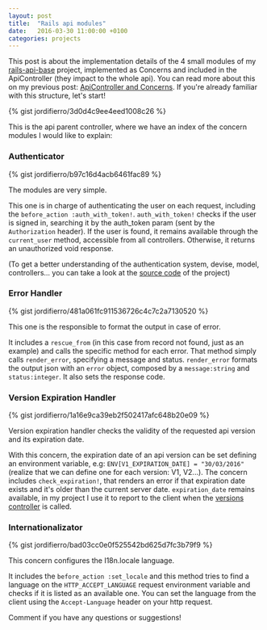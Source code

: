 ```yaml
---
layout: post
title:  "Rails api modules"
date:   2016-03-30 11:00:00 +0100
categories: projects
---
```


This post is about the implementation details of the 4 small modules
of my [rails-api-base](https://github.com/jordifierro/rails-api-base)
project, implemented as Concerns
and included in the ApiController (they impact to the whole api).
You can read more about this on my previous post:
[ApiController and Concerns](/rails-apicontroller-and-concerns).
If you're already familiar with this structure, let's start!

{% gist jordifierro/3d0d4c9ee4eed1008c26 %}

This is the api parent controller,
where we have an index of the concern modules I would like to explain:

### Authenticator

{% gist jordifierro/b97c16d4acb6461fac89 %}

The modules are very simple.

This one is in charge of authenticating the user on each request,
including the `before_action :auth_with_token!`.
`auth_with_token!` checks if the user is signed in, searching it by
the auth_token param (sent by the `Authorization` header).
If the user is found, it remains available
through the `current_user` method, accessible from all controllers.
Otherwise, it returns an unauthorized void response.

(To get a better understanding of the authentication system, devise, model,
controllers... you can take a look at the
[source code](https://github.com/jordifierro/rails-api-base)
of the project)

### Error Handler

{% gist jordifierro/481a061fc911536726c4c7c2a7130520 %}

This one is the responsible to format the output in case of error.

It includes a `rescue_from`
(in this case from record not found, just as an example)
and calls the specific method for each error.
That method simply calls `render_error`,
specifying a message and status.
`render_error` formats the output json with an `error` object,
composed by a `message:string` and `status:integer`.
It also sets the response code.

### Version Expiration Handler

{% gist jordifierro/1a16e9ca39eb2f502417afc648b20e09 %}

Version expiration handler checks the validity of the requested api version
and its expiration date.

With this concern, the expiration date of an api version can be set
defining an environment variable, e.g: `ENV[V1_EXPIRATION_DATE] = "30/03/2016"`
(realize that we can define one for each version: V1, V2...).
The concern includes `check_expiration!`, that renders an error
if that expiration date exists and it's older than the current server date.
`expiration_date` remains available, in my project I use it
to report to the client when the
[versions controller](https://github.com/jordifierro/rails-api-base/blob/master/app/controllers/api/v1/versions_controller.rb)
 is called.

### Internationalizator

{% gist jordifierro/bad03cc0e0f525542bd625d7fc3b79f9 %}

This concern configures the I18n.locale language.

It includes the `before_action :set_locale` and this method
tries to find a language on the `HTTP_ACCEPT_LANGUAGE`
request environment variable
and checks if it is listed as an available one.
You can set the language from the client using the `Accept-Language`
header on your http request.

Comment if you have any questions or suggestions!
